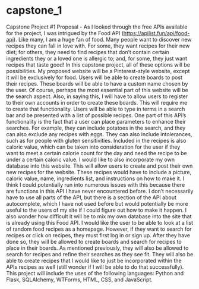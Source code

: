 # capstone_1

Capstone Project #1 Proposal - 
	As I looked through the free APIs available for the project, I was intrigued by the Food API (https://apilist.fun/api/food-api). Like many, I am a huge fan of food. Many people want to discover new recipes they can fall in love with. For some, they want recipes for their new diet; for others, they need to find recipes that don’t contain certain ingredients they or a loved one is allergic to; and, for some, they just want recipes that taste good! In this capstone project, all of these options will be possibilities. 
	My proposed website will be a Pinterest-style website, except it will be exclusively for food. Users will be able to create boards to post their recipes. These boards will be able to have a custom name chosen by the user. Of course, perhaps the most essential part of this website will be the search aspect. Also, in saying this, I will have to allow users to register to their own accounts in order to create these boards. This will require me to create that functionality. Users will be able to type in terms in a search bar and be presented with a list of possible recipes. One part of this API’s functionality is the fact that a user can place parameters to enhance their searches. For example, they can include potatoes in the search, and they can also exclude any recipes with eggs. They can also include intolerances, such as for people with gluten sensitivities. Included in the recipes is also caloric value, which can be taken into consideration for the user if they want to meet a certain calorie count for the day and need the recipe to be under a certain caloric value. 
	I would like to also incorporate my own database into this website. This will allow users to create and post their own new recipes for the website. These recipes would have to include a picture, caloric value, name, ingredients list, and instructions on how to make it. I think I could potentially run into numerous issues with this because there are functions in this API I have never encountered before. I don’t necessarily have to use all parts of the API, but there is a section of the API about autocomplete, which I have not used before but would potentially be more useful to the users of my site if I could figure out how to make it happen. I also wonder how difficult it will be to mix my own database into the site that is already using this Food API.
	I would like the user to be able to look at a list of random food recipes as a homepage. However, if they want to search for recipes or click on recipes, they must first log in or sign up. After they have done so, they will be allowed to create boards and search for recipes to place in their boards. As mentioned previously, they will also be allowed to search for recipes and refine their searches as they see fit. They will also be able to create recipes that I would like to just be incorporated within the APIs recipes as well (still wonder if I will be able to do that successfully). This project will include the uses of the following languages: Python and Flask, SQLAlchemy, WTForms, HTML, CSS, and JavaScript. 
